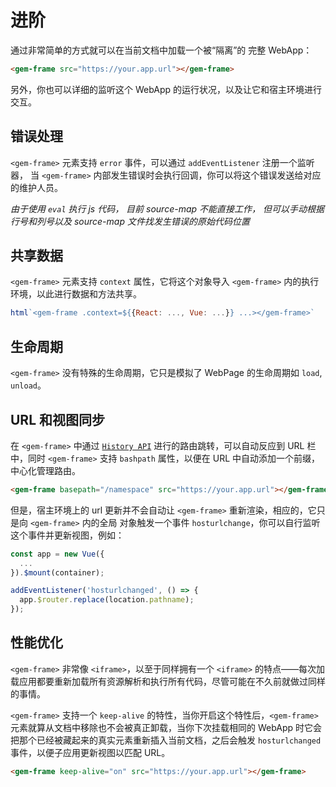 # 进阶

通过非常简单的方式就可以在当前文档中加载一个被“隔离”的 完整 WebApp：

```html
<gem-frame src="https://your.app.url"></gem-frame>
```

另外，你也可以详细的监听这个 WebApp 的运行状况，以及让它和宿主环境进行交互。

## 错误处理

`<gem-frame>` 元素支持 `error` 事件，可以通过 `addEventListener` 注册一个监听器，
当 `<gem-frame>` 内部发生错误时会执行回调，你可以将这个错误发送给对应的维护人员。

_由于使用 `eval` 执行 js 代码，_
_目前 source-map 不能直接工作，_
_但可以手动根据行号和列号以及 source-map 文件找发生错误的原始代码位置_

## 共享数据

`<gem-frame>` 元素支持 `context` 属性，它将这个对象导入 `<gem-frame>` 内的执行环境，以此进行数据和方法共享。

```js
html`<gem-frame .context=${{React: ..., Vue: ...}} ...></gem-frame>`
```

## 生命周期

`<gem-frame>` 没有特殊的生命周期，它只是模拟了 WebPage 的生命周期如 `load`, `unload`。

## URL 和视图同步

在 `<gem-frame>` 中通过 [`History API`](https://developer.mozilla.org/en-US/docs/Web/API/History) 进行的路由跳转，可以自动反应到 URL 栏中，同时 `<gem-frame>` 支持 `bashpath` 属性，以便在 URL 中自动添加一个前缀，
中心化管理路由。

```html
<gem-frame basepath="/namespace" src="https://your.app.url"></gem-frame>
```

但是，宿主环境上的 url 更新并不会自动让 `<gem-frame>` 重新渲染，相应的，它只是向 `<gem-frame>` 内的全局
对象触发一个事件 `hosturlchange`，你可以自行监听这个事件并更新视图，例如：

```js
const app = new Vue({
  ...
}).$mount(container);

addEventListener('hosturlchanged', () => {
  app.$router.replace(location.pathname);
});
```


## 性能优化

`<gem-frame>` 非常像 `<iframe>`，以至于同样拥有一个 `<iframe>` 的特点——每次加载应用都要重新加载所有资源解析和执行所有代码，尽管可能在不久前就做过同样的事情。

`<gem-frame>` 支持一个 `keep-alive` 的特性，当你开启这个特性后，`<gem-frame>` 元素就算从文档中移除也不会被真正卸载，当你下次挂载相同的 WebApp 时它会把那个已经被藏起来的真实元素重新插入当前文档，之后会触发 `hosturlchanged` 事件，以便子应用更新视图以匹配 URL。

```html
<gem-frame keep-alive="on" src="https://your.app.url"></gem-frame>
```